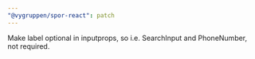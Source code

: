 ```yaml
---
"@vygruppen/spor-react": patch
---
```


Make label optional in inputprops, so i.e. SearchInput and PhoneNumber, not required.
